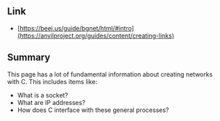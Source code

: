## Link 
- [https://beej.us/guide/bgnet/html/#intro](https://anvilproject.org/guides/content/creating-links)
## Summary
This page has a lot of fundamental information about creating networks with C. This includes items like:
- What is a socket?
- What are IP addresses?
- How does C interface with these general processes?
